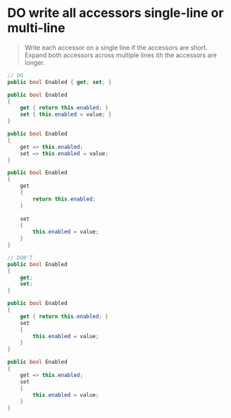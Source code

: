 # **DO** write all accessors single-line or multi-line

> Write each accessor on a single line if the accessors are short.  
> Expand both accessors across multiple lines ith the accessors are longer.  

``` csharp
// DO
public bool Enabled { get; set; }

public bool Enabled
{
    get { return this.enabled; }
    set { this.enabled = value; }
}

public bool Enabled
{
    get => this.enabled;
    set => this.enabled = value;
}

public bool Enabled
{
    get
    {
        return this.enabled;
    }
    
    set
    {
        this.enabled = value;
    }
}
```

``` csharp
// DON'T
public bool Enabled
{
    get;
    set;
}

public bool Enabled
{
    get { return this.enabled; }
    set
    {
        this.enabled = value;
    }
}

public bool Enabled
{
    get => this.enabled;
    set
    {
        this.enabled = value;
    }
}
```
